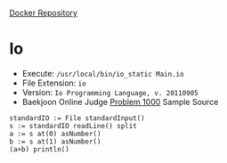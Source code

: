 [Docker Repository](https://registry.hub.docker.com/u/baekjoon/onlinejudge-io)

# Io 

* Execute: `/usr/local/bin/io_static Main.io`
* File Extension: `io`
* Version: `Io Programming Language, v. 20110905`
* Baekjoon Online Judge [Problem 1000](https://www.acmicpc.net/problem/1000) Sample Source
````
standardIO := File standardInput()
s := standardIO readLine() split
a := s at(0) asNumber()
b := s at(1) asNumber()
(a+b) println()
````


